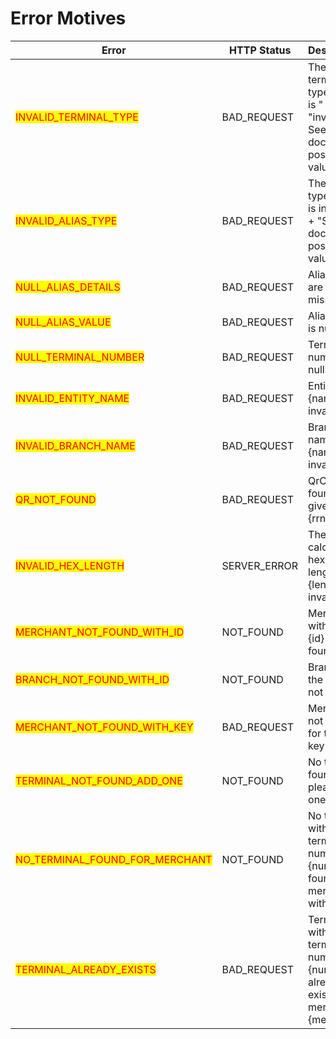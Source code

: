 # Error Motives

| Error                                                              | HTTP Status   | Description                                                                      |
| ------------------------------------------------------------------ | ------------- | -------------------------------------------------------------------------------- |
| <mark style="color:red;">INVALID\_TERMINAL\_TYPE</mark>            | BAD\_REQUEST  | The terminal type {type} is " + "invalid. See api docs for possible values       |
| <mark style="color:red;">INVALID\_ALIAS\_TYPE</mark>               | BAD\_REQUEST  | The alias type {type} is invalid. " + "See api docs for possible values          |
| <mark style="color:red;">NULL\_ALIAS\_DETAILS</mark>               | BAD\_REQUEST  | Alias details are null or missing                                                |
| <mark style="color:red;">NULL\_ALIAS\_VALUE</mark>                 | BAD\_REQUEST  | Alias value is null                                                              |
| <mark style="color:red;">NULL\_TERMINAL\_NUMBER</mark>             | BAD\_REQUEST  | Terminal number is null                                                          |
| <mark style="color:red;">INVALID\_ENTITY\_NAME</mark>              | BAD\_REQUEST  | Entity name {name} is invalid                                                    |
| <mark style="color:red;">INVALID\_BRANCH\_NAME</mark>              | BAD\_REQUEST  | Branch name {name} is invalid                                                    |
| <mark style="color:red;">QR\_NOT\_FOUND</mark>                     | BAD\_REQUEST  | QrCode not found with given rrn {rrn}                                            |
| <mark style="color:red;">INVALID\_HEX\_LENGTH</mark>               | SERVER\_ERROR | The calculated hex {hex}, length {length} is invalid                             |
| <mark style="color:red;">MERCHANT\_NOT\_FOUND\_WITH\_ID</mark>     | NOT\_FOUND    | Merchant with the id {id} not found                                              |
| <mark style="color:red;">BRANCH\_NOT\_FOUND\_WITH\_ID</mark>       | NOT\_FOUND    | Branch with the id {id} not found                                                |
| <mark style="color:red;">MERCHANT\_NOT\_FOUND\_WITH\_KEY</mark>    | BAD\_REQUEST  | Merchant not found for the api key                                               |
| <mark style="color:red;">TERMINAL\_NOT\_FOUND\_ADD\_ONE</mark>     | NOT\_FOUND    | No terminal found, please add one                                                |
| <mark style="color:red;">NO\_TERMINAL\_FOUND\_FOR\_MERCHANT</mark> | NOT\_FOUND    | No terminal with terminal number {number} found for merchant with id {id}        |
| <mark style="color:red;">TERMINAL\_ALREADY\_EXISTS</mark>          | BAD\_REQUEST  | Terminal with terminal number {number} already exists for merchant id {merchant} |
